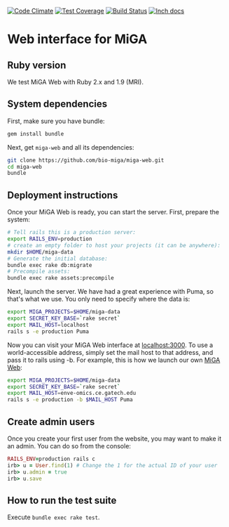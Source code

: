 [![Code Climate](https://codeclimate.com/github/bio-miga/miga-web/badges/gpa.svg)](https://codeclimate.com/github/bio-miga/miga-web)
[![Test Coverage](https://codeclimate.com/github/bio-miga/miga-web/badges/coverage.svg)](https://codeclimate.com/github/bio-miga/miga-web/coverage)
[![Build Status](https://travis-ci.org/bio-miga/miga-web.svg?branch=master)](https://travis-ci.org/bio-miga/miga-web)
[![Inch docs](http://inch-ci.org/github/bio-miga/miga-web.svg)](http://inch-ci.org/github/bio-miga/miga-web)

# Web interface for MiGA

## Ruby version

We test MiGA Web with Ruby 2.x and 1.9 (MRI).

## System dependencies

First, make sure you have bundle:

```bash
gem install bundle
```

Next, get `miga-web` and all its dependencies:

```bash
git clone https://github.com/bio-miga/miga-web.git
cd miga-web
bundle
```

## Deployment instructions

Once your MiGA Web is ready, you can start the server. First, prepare the
system:

```bash
# Tell rails this is a production server:
export RAILS_ENV=production
# create an empty folder to host your projects (it can be anywhere):
mkdir $HOME/miga-data
# Generate the initial database:
bundle exec rake db:migrate
# Precompile assets:
bundle exec rake assets:precompile
```

Next, launch the server. We have had a great experience with Puma, so that's
what we use. You only need to specify where the data is:

```bash
export MIGA_PROJECTS=$HOME/miga-data
export SECRET_KEY_BASE=`rake secret`
export MAIL_HOST=localhost
rails s -e production Puma
```

Now you can visit your MiGA Web interface at
[localhost:3000](http://localhost:3000/). To use a world-accessible address,
simply set the mail host to that address, and pass it to rails using -b. For
example, this is how we launch our own
[MiGA Web](http://enve-omics.ce.gatech.edu:3000):

```bash
export MIGA_PROJECTS=$HOME/miga-data
export SECRET_KEY_BASE=`rake secret`
export MAIL_HOST=enve-omics.ce.gatech.edu
rails s -e production -b $MAIL_HOST Puma
```

## Create admin users

Once you create your first user from the website, you may want to make it an
admin. You can do so from the console:

```ruby
RAILS_ENV=production rails c
irb> u = User.find(1) # Change the 1 for the actual ID of your user
irb> u.admin = true
irb> u.save
```

## How to run the test suite

Execute `bundle exec rake test`.

